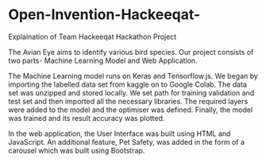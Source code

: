 # Open-Invention-Hackeeqat-
Explaination of Team Hackeeqat Hackathon Project

The Avian Eye aims to identify various bird species. 
Our project consists of two parts- Machine Learning Model and Web Application.

The Machine Learning model runs on Keras and Tensorflow.js. We began by importing the labelled data set from kaggle on to Google Colab. The data set was unzipped and stored locally. We set path for training validation and test set and then imported all the necessary libraries. The required layers were added to the model and the optimiser was defined. Finally, the model was trained and its result accuracy was plotted.

In the web application, the User Interface was built using HTML and JavaScript. An additional feature, Pet Safety, was added in the form of a carousel which was built using Bootstrap. 
